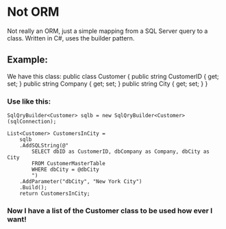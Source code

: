 ﻿# Not ORM

Not really an ORM, just a simple mapping from a SQL Server query to a class.  Written in C#, uses the builder pattern.

## Example:
We have this class:
    public class Customer
    {
        public string CustomerID { get; set; }
        public string Company { get; set; }
        public string City { get; set; }
    }

### Use like this:
    SqlQryBuilder<Customer> sqlb = new SqlQryBuilder<Customer>(sqlConnection);

    List<Customer> CustomersInCity =
        sqlb
        .AddSQLString(@"
            SELECT dbID as CustomerID, dbCompany as Company, dbCity as City
            FROM CustomerMasterTable
            WHERE dbCity = @dbCity
            ")
        .AddParameter("dbCity", "New York City")
        .Build();
        return CustomersInCity;
### Now I have a list of the Customer class to be used how ever I want!






